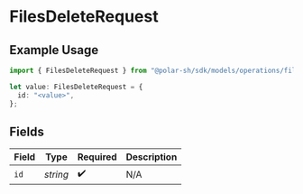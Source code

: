 # FilesDeleteRequest

## Example Usage

```typescript
import { FilesDeleteRequest } from "@polar-sh/sdk/models/operations/filesdelete.js";

let value: FilesDeleteRequest = {
  id: "<value>",
};
```

## Fields

| Field              | Type               | Required           | Description        |
| ------------------ | ------------------ | ------------------ | ------------------ |
| `id`               | *string*           | :heavy_check_mark: | N/A                |